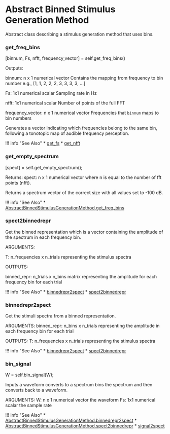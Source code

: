 # Abstract Binned Stimulus Generation Method 
 
Abstract class describing a stimulus generation method that uses bins.

### get_freq_bins

[binnum, Fs, nfft, frequency_vector] = self.get_freq_bins()  

Outputs:

binnum: n x 1 numerical vector
Contains the mapping from frequency to bin number
e.g., [1, 1, 2, 2, 2, 3, 3, 3, 3, ...]

Fs: 1x1 numerical scalar
Sampling rate in Hz

nfft: 1x1 numerical scalar
Number of points of the full FFT

frequency_vector: n x 1 numerical vector
Frequencies that `binnum` maps to bin numbers

Generates a vector indicating
which frequencies belong to the same bin,
following a tonotopic map of audible frequency perception.



!!! info "See Also"
    * [get_fs](../AbstractStimulusGenerationMethod/AbstractStimulusGenerationMethod.get_fs)
    * [get_nfft](../AbstractStimulusGenerationMethod/AbstractStimulusGenerationMethod.get_nfft)





### get_empty_spectrum

[spect] = self.get_empty_spectrum();

Returns:
spect: n x 1 numerical vector
where n is equal to the number of fft points (nfft).

Returns a spectrum vector of the correct size
with all values set to -100 dB.



!!! info "See Also"
    * [AbstractBinnedStimulusGenerationMethod.get_freq_bins](../AbstractBinnedStimulusGenerationMethod/#get_freq_bins)





### spect2binnedrepr

Get the binned representation
which is a vector containing the amplitude
of the spectrum in each frequency bin.

ARGUMENTS:

T: n_frequencies x n_trials
representing the stimulus spectra

OUTPUTS:

binned_repr: n_trials x n_bins matrix
representing the amplitude for each frequency bin
for each trial



!!! info "See Also"
    * [binnedrepr2spect](../../utils/binnedrepr2spect)
    * [spect2binnedrepr](../../utils/spect2binnedrepr)





### binnedrepr2spect

Get the stimuli spectra from a binned representation.

ARGUMENTS:
binned_repr: n_bins x n_trials
representing the amplitude in each frequency bin
for each trial

OUTPUTS:
T: n_frequencies x n_trials
representing the stimulus spectra



!!! info "See Also"
    * [binnedrepr2spect](../../utils/binnedrepr2spect)
    * [spect2binnedrepr](../../utils/spect2binnedrepr)





### bin_signal

W = self.bin_signal(W);

Inputs a waveform
converts to a spectrum
bins the spectrum
and then converts back to a waveform.

ARGUMENTS:
W: n x 1 numerical vector
the waveform
Fs: 1x1 numerical scalar
the sample rate



!!! info "See Also"
    * [AbstractBinnedStimulusGenerationMethod.binnedrepr2spect](../AbstractBinnedStimulusGenerationMethod/#binnedrepr2spect)
    * [AbstractBinnedStimulusGenerationMethod.spect2binnedrepr](../AbstractBinnedStimulusGenerationMethod/#spect2binnedrepr)
    * [signal2spect](../../utils/signal2spect)



